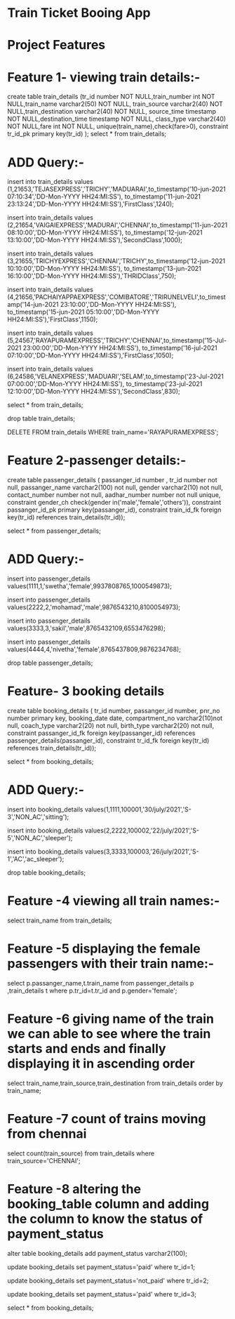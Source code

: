 # Train Ticket Booing App

# Project Features

# Feature 1- viewing train details:-

create table train_details (tr_id number NOT NULL,train_number int NOT NULL,train_name varchar2(50) NOT NULL,
				                     train_source varchar2(40) NOT NULL,train_destination varchar2(40) NOT NULL,
			                        source_time timestamp NOT NULL,destination_time timestamp NOT NULL,
			                         class_type varchar2(40) NOT NULL,fare int NOT NULL,
                                 unique(train_name),check(fare>0),
                                    constraint tr_id_pk primary key(tr_id)
			                      );
select * from train_details;

# ADD Query:-

insert into train_details values (1,21653,'TEJASEXPRESS','TRICHY','MADUARAI',to_timestamp('10-jun-2021 07:10:34','DD-Mon-YYYY HH24:MI:SS'),
to_timestamp('11-jun-2021 23:13:24','DD-Mon-YYYY HH24:MI:SS'),'FirstClass',1240);

insert into train_details values (2,21654,'VAIGAIEXPRESS','MADURAI','CHENNAI',to_timestamp('11-jun-2021 08:10:00','DD-Mon-YYYY HH24:MI:SS'),
to_timestamp('12-jun-2021 13:10:00','DD-Mon-YYYY HH24:MI:SS'),'SecondClass',1000);

insert into train_details values (3,21655,'TRICHYEXPRESS','CHENNAI','TRICHY',to_timestamp('12-jun-2021 10:10:00','DD-Mon-YYYY HH24:MI:SS'),
to_timestamp('13-jun-2021 16:10:00','DD-Mon-YYYY HH24:MI:SS'),'THRIDClass',750);

insert into train_details values (4,21656,'PACHAIYAPPAEXPRESS','COMIBATORE','TRIRUNELVELI',to_timestamp('14-jun-2021 23:10:00','DD-Mon-YYYY HH24:MI:SS'),
to_timestamp('15-jun-2021 05:10:00','DD-Mon-YYYY HH24:MI:SS'),'FirstClass',1150);

insert into train_details values (5,24567,'RAYAPURAMEXPRESS','TRICHY','CHENNAI',to_timestamp('15-Jul-2021 23:00:00','DD-Mon-YYYY HH24:MI:SS'),
to_timestamp('16-jul-2021 07:10:00','DD-Mon-YYYY HH24:MI:SS'),'FirstClass',1050);

insert into train_details values (6,24586,'VELANEXPRESS','MADUARI','SELAM',to_timestamp('23-Jul-2021 07:00:00','DD-Mon-YYYY HH24:MI:SS'),
to_timestamp('23-jul-2021 12:10:00','DD-Mon-YYYY HH24:MI:SS'),'SecondClass',830);

select * from train_details;

drop table train_details;

DELETE FROM train_details WHERE train_name='RAYAPURAMEXPRESS';

# Feature 2-passenger details:-

create table passenger_details
(
 passanger_id number ,
 tr_id number not null,
 passanger_name varchar2(100) not null,
 gender varchar2(10) not null,
 contact_number number not null,
 aadhar_number number not null unique,
constraint  gender_ch check(gender in('male','female','others')),
constraint passanger_id_pk primary key(passanger_id),
constraint train_id_fk foreign key(tr_id) references train_details(tr_id));

select * from  passenger_details;

# ADD Query:-

insert into passenger_details
values(1111,1,'swetha','female',9937808765,1000549873);

insert into passenger_details
values(2222,2,'mohamad','male',9876543210,8100054973);

insert into passenger_details
values(3333,3,'sakil','male',8765432109,6553476298);

insert into passenger_details
values(4444,4,'nivetha','female',8765437809,9876234768);

drop table passenger_details;

# Feature- 3 booking details

create table booking_details
(
tr_id number,
passanger_id number,
pnr_no number primary key,
booking_date date,
compartment_no varchar2(10)not null,
coach_type varchar2(20) not null,
birth_type varchar2(20) not null,
constraint passanger_id_fk foreign key(passanger_id) references passenger_details(passanger_id), 
constraint tr_id_fk foreign key(tr_id) references train_details(tr_id));

select * from booking_details;

# ADD Query:-

insert into booking_details values(1,1111,100001,'30/july/2021','S-3','NON_AC','sitting');

insert into booking_details values(2,2222,100002,'22/july/2021','S-5','NON_AC','sleeper');

insert into booking_details values(3,3333,100003,'26/july/2021','S-1','AC','ac_sleeper');

drop table booking_details;

# Feature -4 viewing all train names:-

select train_name from train_details;

# Feature -5 displaying the female passengers with their train name:-

select p.passanger_name,t.train_name from passenger_details p ,train_details t where p.tr_id=t.tr_id and p.gender='female';

# Feature -6 giving name of the train we can able to see where the train starts and ends and finally displaying it in ascending order

select train_name,train_source,train_destination from train_details order by train_name;

# Feature -7 count of trains moving from chennai

select count(train_source) from train_details where train_source='CHENNAI';

# Feature -8 altering the booking_table column and adding the column to know the status of payment_status

alter table booking_details add payment_status varchar2(100);

update  booking_details set payment_status='paid' where tr_id=1;

update  booking_details set payment_status='not_paid' where tr_id=2;

update booking_details set payment_status='paid' where tr_id=3;

select * from booking_details;
